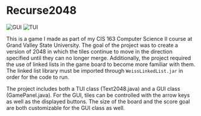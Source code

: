 # Recurse2048

![GUI]()
![TUI]()

This is a game I made as part of my CIS 163 Computer Science II course at Grand Valley State University. The goal of the project was to create a version of 2048 in which the tiles continue to move in the direction specified until they can no longer merge. Additionally, the project required the use of linked lists in the game board to become more familiar with them. The linked list library must be imported through `WeissLinkedList.jar` in order for the code to run. 

The project includes both a TUI class (Text2048.java) and a GUI class (GamePanel.java). For the GUI, tiles can be controlled with the arrow keys as well as the displayed buttons. The size of the board and the score goal are both customizable for the GUI class as well.

